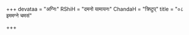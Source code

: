 +++
devataa = "अग्निः"
RShiH = "दमनो यामायनः"
ChandaH = "त्रिष्टुप्"
title = "०८ इममग्ने चमसं"

+++
